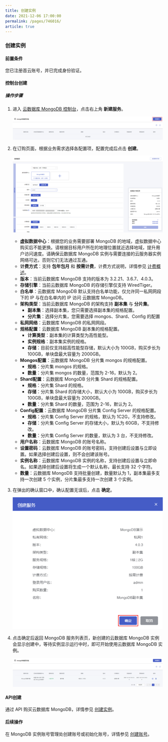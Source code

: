 ```yaml
---
title: 创建实例
date: 2021-12-06 17:00:00
permalink: /pages/746016/
article: true
---
```


### 创建实例

#### 前置条件

您已注册首云账号，并已完成身份验证。

#### 控制台创建

##### 操作步骤

1. 进入 [云数据库 MongoDB 控制台](https://console.capitalonline.net/mongodb)，点击右上角 **新建服务**。

   ![buy_list](./../../pic/buy_list.png)

2. 在订购页面，根据业务需求选择各配置项，配置完成后点击 **创建**。

   ![buy_console](./../../pic/buy_console.png)

   - **虚拟数据中心**：根据您的业务需要部署 MongoDB 的地域，虚拟数据中心购买后不能更换。请根据目标用户所在的地理位置就近选择地域，提升用户访问速度。请确保云数据库 MongoDB 实例与需要连接的云服务器实例网络可达，否则它们无法通过互通。
   - **计费方式**：支持 **包年包月** 和 **按需计费**，计费方式说明，详情参见 [计费概述](./../../03.购买指南/00.计费概述.md#计费方式)。
   - **版本**：当前云数据库 MongoDB 支持的版本为 3.2.21、3.6.7、4.0.3。
   - **存储引擎**：当前云数据库 MongoDB 的存储引擎仅支持 WiredTiger。
   - **白名单**：云数据库 MongoDB 默认支持白名单功能，仅允许同一私网网段下的 IP 与在白名单内的 IP 访问 云数据库 MongoDB。
   - **架构类型**：当前云数据库 MongoDB 的架构支持 **副本集** 与 **分片集**。
     - **副本集**：选择副本集，您只需要选择副本集的规格配置。
     - **分片集**：选择分片集，您需要选择 mongos、Shard、Config 的配置
   - **私网网络**：云数据库 MongoDB 的私网网段。
   - **规格配置**：云数据库 MongoDB 副本集的规格配置。
     - **计算类型**：副本集的计算类型为高性能型。
     - **实例规格**：副本集实例的规格。
     - **存储**：目前仅支持超高性能型存储，默认大小为 100GB，购买步长为 100GB，单块盘最大容量为 2000GB。
   - **Mongos配置**：云数据库 MongoDB 分片集 mongos 的规格配置。
     - **规格**：分片集 mongos 的规格。
     - **数量**：分片集 mongos 的数量，范围为 2-16，默认为 2。
   - **Shard配置**：云数据库 MongoDB 分片集 Shard 的规格配置。
     - **规格**：分片集 Shard 的规格。
     - **存储**：分片集 Shard 的存储大小，默认大小为 100GB，购买步长为 100GB，单块盘最大容量为 2000GB。
     - **数量**：分片集 Shard 的数量，范围为 2-16，默认为 2。
   - **Config配置**：云数据库 MongoDB 分片集 Config Server 的规格配置。
     - **规格**：分片集 Config Server 的规格，默认为 1C2G，不支持修改。
     - **存储**：分片集 Config Server 的存储大小，默认为 60GB，不支持修改。
     - **数量**：分片集 Config Server 的数量，默认为 3 台，不支持修改。
   - **用户名称**：云数据库 MongoDB 的账号名称。
   - **设置密码**：云数据库 MongoDB 的账号密码，支持创建后设置与立即设置。如果选择创建后设置，则不会创建该账号。
   - **实例名称**：云数据库 MongoDB 实例的名称，支持创建后设置与立即命名。如果选择创建后设置将生成一个默认名称，最长支持 32 个字符。
   - **数量**：云数据库 MongoDB 支持批量创建，数量默认为 1，副本集最多支持一次创建 5 个实例，分片集最多支持一次创建 3 个实例。

3. 在弹出的确认窗口中，确认配置无误后，点击 **确定**。

   ![buy_popup](./../../pic/buy_popup.png)

4. 点击确定后返回 MongoDB 服务列表页，新创建的云数据库 MongoDB 实例会显示创建中，等待实例显示运行中时，即可开始使用云数据库 MongoDB 实例。

   ![buy_list2](./../../pic/buy_list2.png)

#### API创建

通过 API 购买云数据库 MongoDB，详情参见 [创建实例](./../08.API文档/02.实例相关接口/02.创建云数据库MySQL实例.md)。

#### 后续操作

在 MongoDB 实例账号管理处创建账号或初始化账号，详情参见 [创建账号](./../02.账号管理/00.创建账号.md)。
